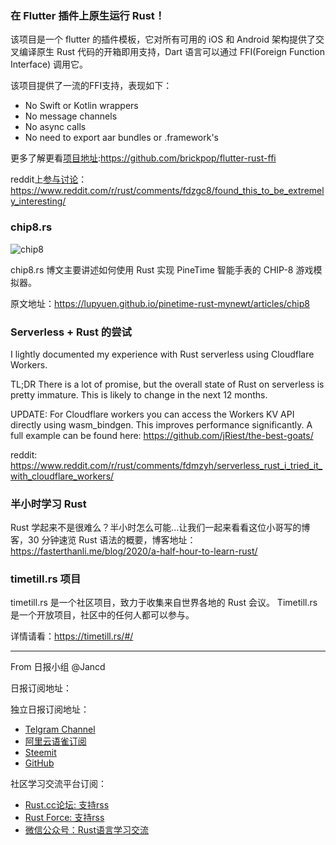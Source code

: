 ### 在 Flutter 插件上原生运行 Rust！

该项目是一个 flutter 的插件模板，它对所有可用的 iOS 和 Android 架构提供了交叉编译原生 Rust 代码的开箱即用支持，Dart 语言可以通过 FFI(Foreign Function Interface) 调用它。

该项目提供了一流的FFI支持，表现如下：

- No Swift or Kotlin wrappers
- No message channels
- No async calls
- No need to export aar bundles or .framework's

更多了解更看[项目地址](https://github.com/brickpop/flutter-rust-ffi):https://github.com/brickpop/flutter-rust-ffi

reddit上[参与讨论](https://www.reddit.com/r/rust/comments/fdzgc8/found_this_to_be_extremely_interesting/)：https://www.reddit.com/r/rust/comments/fdzgc8/found_this_to_be_extremely_interesting/

### chip8.rs

![chip8](http://q691wklq3.bkt.clouddn.com/chip8-invaders.jpg)

chip8.rs 博文主要讲述如何使用 Rust 实现 PineTime 智能手表的 CHIP-8 游戏模拟器。

原文地址：https://lupyuen.github.io/pinetime-rust-mynewt/articles/chip8

### Serverless + Rust 的尝试

I lightly documented my experience with Rust serverless using Cloudflare Workers.

TL;DR There is a lot of promise, but the overall state of Rust on serverless is pretty immature. This is likely to change in the next 12 months.

UPDATE: For Cloudflare workers you can access the Workers KV API directly using wasm_bindgen. This improves performance significantly. A full example can be found here: https://github.com/jRiest/the-best-goats/

reddit: https://www.reddit.com/r/rust/comments/fdmzyh/serverless_rust_i_tried_it_with_cloudflare_workers/


### 半小时学习 Rust

Rust 学起来不是很难么？半小时怎么可能...让我们一起来看看这位小哥写的博客，30 分钟速览 Rust 语法的概要，博客地址：https://fasterthanli.me/blog/2020/a-half-hour-to-learn-rust/

### timetill.rs 项目

timetill.rs 是一个社区项目，致力于收集来自世界各地的 Rust 会议。 Timetill.rs 是一个开放项目，社区中的任何人都可以参与。

详情请看：https://timetill.rs/#/


---

From 日报小组 @Jancd

日报订阅地址：

独立日报订阅地址：
- [Telgram Channel](https://t.me/rust_daily_news )
- [阿里云语雀订阅](https://www.yuque.com/chaosbot/rustnews)
- [Steemit](https://steemit.com/@blackanger)
- [GitHub](https://github.com/RustStudy/rust_daily_news)

社区学习交流平台订阅：
- [Rust.cc论坛: 支持rss](https://rust.cc)
- [Rust Force: 支持rss](https://rustforce.net/)
- [微信公众号：Rust语言学习交流](https://rust.cc/article?id=ed7c9379-d681-47cb-9532-0db97d883f62)
